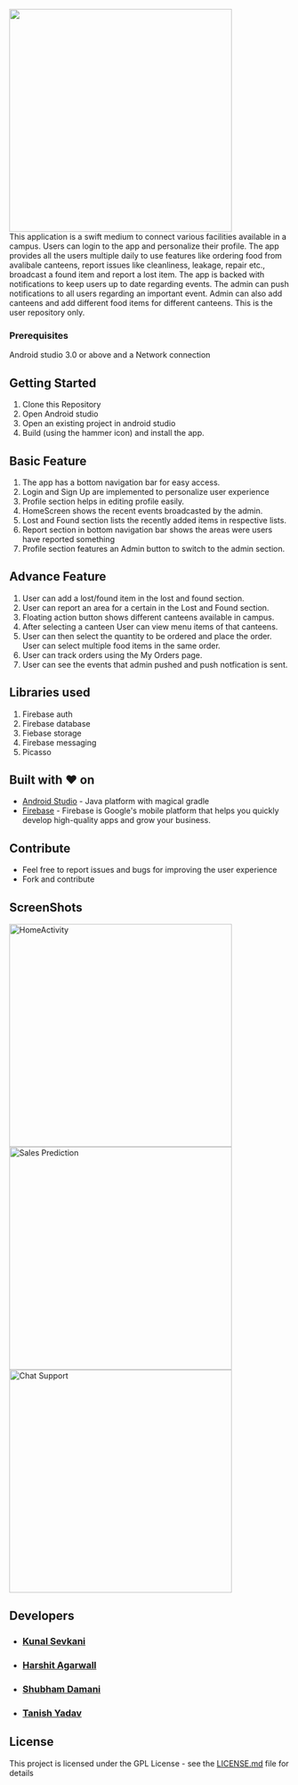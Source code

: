 <p>
<img src="https://static1.squarespace.com/static/5a75f213017db2761a22b863/t/5aa715d9419202f16f6e97c4/1596414010281/?format=1500w" width="400px"><br>
This application is a swift medium to connect various facilities available in a campus. Users can login to the app and personalize their profile. The app provides all the users multiple daily to use features like ordering food from avalibale canteens, report issues like cleanliness, leakage, repair etc., broadcast a found item and report a lost item.
The app is backed with notifications to keep users up to date regarding events.
The admin can push notifications to all users regarding an important event. Admin can also add canteens and add different food items for different canteens.
This is the user repository only.
<p>


### Prerequisites

Android studio 3.0 or above and a Network connection

## Getting Started

1. Clone this Repository
2. Open Android studio
3. Open an existing project in android studio
4. Build (using the hammer icon) and install the app.

## Basic Feature
1. The app has a bottom navigation bar for easy access.
2. Login and Sign Up are implemented to personalize user experience
3. Profile section helps in editing profile easily.
4. HomeScreen shows the recent events broadcasted by the admin.
5. Lost and Found section lists the recently added items in respective lists.
6. Report section in bottom navigation bar shows the areas were users have reported something
7. Profile section features an Admin button to switch to the admin section.

## Advance Feature

1. User can add a lost/found item in the lost and found section.
2. User can report an area for a certain in the Lost and Found section.
3. Floating action button shows different canteens available in campus.
4. After selecting a canteen User can view menu items of that canteens.
5. User can then select the quantity to be ordered and place the order. User can select multiple food items in the same order.
6. User can track orders using the My Orders page.
7. User can see the events that admin pushed and push notfication is sent.

## Libraries used

1. Firebase auth
2. Firebase database
3. Fiebase storage
4. Firebase messaging
5. Picasso


## Built with :heart: on

* [Android Studio](https://developer.android.com/studio/) - Java platform with magical gradle
* [Firebase](https://firebase.google.com/) - Firebase is Google's mobile platform that helps you quickly develop high-quality apps and grow your business.

## Contribute
* Feel free to report issues and bugs for improving the user experience
* Fork and contribute

## ScreenShots

<p>
<img src="https://github.com/kunalmnnit/ShopClaws/blob/master/Screenshot_2018-09-27-03-49-44-654_com.kunal.shopclaws.png" alt="HomeActivity" height="400px">
<img src="https://github.com/kunalmnnit/ShopClaws/blob/master/Screenshot_2018-09-27-03-51-28-624_com.kunal.shopclaws.png" alt="Sales Prediction" height="400px">
<img src="https://github.com/kunalmnnit/ShopClaws/blob/master/Screenshot_2018-09-27-11-20-58-571_com.kunal.shopclaws.png" alt="Chat Support" height="400px">
<p>

## Developers

* ### [Kunal Sevkani](https://github.com/kunalmnnit) 
* ### [Harshit Agarwall](https://github.com/harshwall)
* ### [Shubham Damani](https://github.com/shubhamdamani)
* ### [Tanish Yadav](https://github.com/excelo0702)




## License

This project is licensed under the GPL License - see the [LICENSE.md](LICENSE.md) file for details

